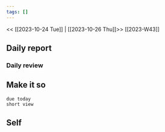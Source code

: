 ```yaml
---
tags: []
---
```

<< [[2023-10-24 Tue]] | [[2023-10-26 Thu]]>>
[[2023-W43]]

## Daily report

### Daily review
## Make it so
```tasks
due today
short view
```

## Self

